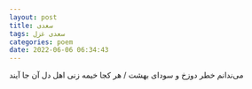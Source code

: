 ```yaml
---
layout: post
title: سعدی
tags: سعدی غزل
categories: poem
date: 2022-06-06 06:34:43
---
```


می‌ندانم خطر دوزخ و سودای بهشت / هر کجا خیمه زنی اهل دل آن جا آیند
